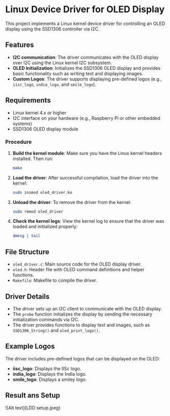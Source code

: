 
# Linux Device Driver for OLED Display

This project implements a Linux kernel device driver for controlling an OLED display using the SSD1306 controller via I2C.

## Features

- **I2C communication**: The driver communicates with the OLED display over I2C using the Linux kernel I2C subsystem.
- **OLED Initialization**: Initializes the SSD1306 OLED display and provides basic functionality such as writing text and displaying images.
- **Custom Logos**: The driver supports displaying pre-defined logos (e.g., `iisc_logo`, `india_logo`, and `smile_logo`).


## Requirements

- Linux kernel 4.x or higher
- I2C interface on your hardware (e.g., Raspberry Pi or other embedded systems)
- SSD1306 OLED display module

### Procedure

1. **Build the kernel module**:
   Make sure you have the Linux kernel headers installed. Then run:
   ```bash
   make
   ```

2. **Load the driver**:
   After successful compilation, load the driver into the kernel:
   ```bash
   sudo insmod oled_driver.ko
   ```

3. **Unload the driver**:
   To remove the driver from the kernel:
   ```bash
   sudo rmmod oled_driver
   ```

4. **Check the kernel logs**:
   View the kernel log to ensure that the driver was loaded and initialized properly:
   ```bash
   dmesg | tail
   ```

## File Structure

- `oled_driver.c`: Main source code for the OLED display driver.
- `oled.h`: Header file with OLED command definitions and helper functions.
- `Makefile`: Makefile to compile the driver.

## Driver Details

- The driver sets up an I2C client to communicate with the OLED display.
- The `probe` function initializes the display by sending the necessary initialization commands via I2C.
- The driver provides functions to display text and images, such as `SSD1306_String()` and `oled_print_logo()`.

## Example Logos

The driver includes pre-defined logos that can be displayed on the OLED:

- **iisc_logo**: Displays the IISc logo.
- **india_logo**: Displays the India logo.
- **smile_logo**: Displays a smiley logo.
## Result ans Setup
![Alt text](LDD setup.jpeg)




